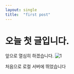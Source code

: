 ```yaml
---
layout: single
title:  "first post"
---
```


# 오늘 첫 글입니다. 

앞으로 열심히 하겠습니다.	![1](../images/2025-01-26-first/1.png)

처음으로 로컬 서버에 뛰었습니다
